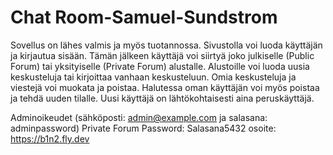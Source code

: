 # Chat Room-Samuel-Sundstrom
Sovellus on lähes valmis ja myös tuotannossa. Sivustolla voi luoda käyttäjän ja kirjautua sisään. Tämän jälkeen käyttäjä voi siirtyä joko julkiselle (Public Forum) tai yksityiselle (Private Forum) alustalle. Alustoille voi luoda uusia keskusteluja tai kirjoittaa vanhaan keskusteluun. Omia keskusteluja ja viestejä voi muokata ja poistaa. Halutessa oman käyttäjän voi myös poistaa ja tehdä uuden tilalle. Uusi käyttäjä on lähtökohtaisesti aina peruskäyttäjä.

Adminoikeudet (sähköposti: admin@example.com ja salasana: adminpassword) 
Private Forum Password: Salasana5432
osoite: https://b1n2.fly.dev
